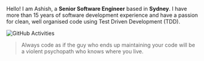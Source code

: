 Hello! I am Ashish, a **Senior Software Engineer** based in **Sydney**. I have more than 15 years of software development experience and have a passion for clean, well organised code using Test Driven Development (TDD).

![GitHub Activities](https://github-readme-stats.vercel.app/api?username=ashishupadhayay&show_icons=true&hide_border=true&count_private=true "GitHub Activities")

> Always code as if the guy who ends up maintaining your code will be a violent psychopath who knows where you live.